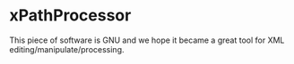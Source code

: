 # xPathProcessor
This piece of software is GNU and we hope it became a great tool for XML editing/manipulate/processing.
